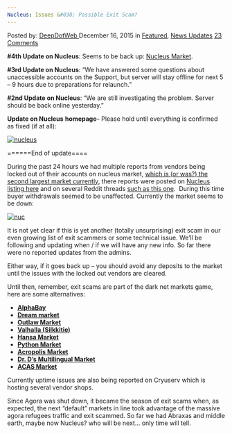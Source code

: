 ```yaml
---
Nucleus: Issues &#038; Possible Exit Scam?
---
```

<article class="post-listing post-12579 post type-post status-publish format-standard has-post-thumbnail hentry  tag-exit tag-issues tag-nucleus tag-scam">
    <div class="post-inner">
        <span>Posted by: <a href="https://www.deepdotweb.com/author/admin/" title="">DeepDotWeb </a></span>
    <span>December 16, 2015</span>
    <span>in <a href="https://www.deepdotweb.com/category/deepdot-news/" rel="category tag">Featured</a>, <a href="https://www.deepdotweb.com/category/news-updates/" rel="category tag">News Updates</a></span>
    <span><a href="https://www.deepdotweb.com/2015/12/16/nucleus-issues-possible-exit-scam/#comments">23 Comments</a></span>
    </p>
    <div class="clear"></div>
    <div class="entry">
    <p><strong>#4th Update on Nucleus</strong>: Seems to be back up: <a href="https://www.deepdotweb.com/marketplace-directory/listing/nucleus-market/">Nucleus Market</a>.</p>
    <p><strong>#3rd Update on Nucleus</strong>: &#8220;We have answered some questions about unaccessible accounts on the Support, but server will stay offline for next 5 &#8211; 9 hours due to preparations for relaunch.&#8221;</p>
    <p><strong>#2nd Update on <strong>Nucleus</strong></strong>: &#8220;We are still investigating the problem. Server should be back online yesterday.&#8221;</p>
    <p><strong>Update on Nucleus</strong> <strong>homepage</strong>&#8211; Please hold until everything is confirmed as fixed (if at all):</p>
    <p><a href="/imgs/2015/12/nucleus.png"><img class="aligncenter size-full wp-image-12588" src="/imgs/2015/12/nucleus.png" alt="nucleus" width="986" height="556" srcset="/imgs/2015/12/nucleus.png 986w, /imgs/2015/12/nucleus-300x169.png 300w" sizes="(max-width: 986px) 100vw, 986px"/></a></p>
    <p>======End of update====</p>
    <p>During the past 24 hours we had multiple reports from vendors being locked out of their accounts on nucleus market, <a href="https://www.deepdotweb.com/2015/11/16/solved-these-are-the-most-popular-dark-net-markets/">which is (or was?) the second largest market currently</a>, there reports were posted on <a href="https://www.deepdotweb.com/marketplace-directory/listing/nucleus-market/">Nucleus listing here</a> and on several Reddit threads <a href="https://www.reddit.com/r/DarkNetMarkets/comments/3x1a5r/nucleus_exit_scam_do_not_use_mods_add_this_to_the/">such as this one</a>.  During this time buyer withdrawals seemed to be unaffected. Currently the market seems to be down:</p>
    <p><a href="/imgs/2015/12/nuc.png"><img class="aligncenter size-full wp-image-12580" src="/imgs/2015/12/nuc.png" alt="nuc" width="677" height="133" srcset="/imgs/2015/12/nuc.png 677w, /imgs/2015/12/nuc-300x59.png 300w" sizes="(max-width: 677px) 100vw, 677px"/></a></p>
    <p>It is not yet clear if this is yet another (totally unsurprising) exit scam in our even growing list of exit scammers or some technical issue. We&#8217;ll be following and updating when / if we will have any new info. So far there were no reported updates from the admins.</p>
    <p>Either way, if it goes back up &#8211; you should avoid any deposits to the market until the issues with the locked out vendors are cleared.</p>
    <p>Until then, remember, exit scams are part of the dark net markets game, here are some alternatives:</p>
    <ul>
    <li class="ok"><strong><a href="http://www.deepdotweb.com/marketplace-directory/listing/alphabay/">AlphaBay</a></strong></li>
    <li class="ok"><strong><a href="http://www.deepdotweb.com/marketplace-directory/listing/dream-market/">Dream market </a></strong></li>
    <li class="ok"><strong><a href="http://www.deepdotweb.com/marketplace-directory/listing/outlaw-market/"> Outlaw Market</a></strong></li>
    <li class="ok"><strong><a href="http://www.deepdotweb.com/marketplace-directory/listing/silkkitie/">Valhalla (Silkkitie)</a></strong></li>
    <li class="ok"><strong><a href="https://www.deepdotweb.com/marketplace-directory/listing/hansa-market/">Hansa Market</a></strong></li>
    <li class="ok"><strong><a href="https://www.deepdotweb.com/marketplace-directory/listing/python-market/">Python Market</a></strong></li>
    <li class="ok"><strong><a href="https://www.deepdotweb.com/marketplace-directory/listing/acropolis-market/">Acropolis Market</a></strong></li>
    <li class="ok"><strong><a href="http://www.deepdotweb.com/marketplace-directory/listing/mr-nice-guy/">Dr. D&#8217;s Multilingual Market </a></strong></li>
    <li class="ok"><strong><a href="https://www.deepdotweb.com/marketplace-directory/listing/acas-market/">ACAS Market</a></strong></li>
    </ul>
    <p>Currently uptime issues are also being reported on Cryuserv which is hosting several vendor shops.</p>
    <p>Since Agora was shut down, it became the season of exit scams when, as expected, the next &#8220;default&#8221; markets in line took advantage of the massive agora refugees traffic and exit scammed. So far we had Abraxas and middle earth, maybe now Nucleus? who will be next&#8230; only time will tell.</p>
    </div>
    <span style="display:none"><a href="https://www.deepdotweb.com/tag/exit/" rel="tag">exit</a> <a href="https://www.deepdotweb.com/tag/issues/" rel="tag">issues</a> <a href="https://www.deepdotweb.com/tag/nucleus/" rel="tag">nucleus</a> <a href="https://www.deepdotweb.com/tag/scam/" rel="tag">scam</a></span> <span style="display:none" class="updated">2015-12-16</span>
    <div style="display:none" class="vcard author" itemprop="author" itemscope itemtype="http://schema.org/Person"><strong class="fn" itemprop="name">
    </div>
</article>

